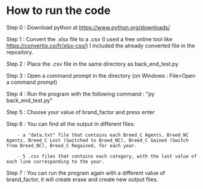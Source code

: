 # How to run the code

Step 0 : Download python at https://www.python.org/downloads/

Step 1 : Convert the .xlsx file to a .csv (I used a free online tool like https://convertio.co/fr/xlsx-csv/)
         I included the already converted file in the repository.

Step 2 : Place the .csv file in the same directory as back_end_test.py

Step 3 : Open a command prompt in the directory (on Windows : File>Open a command prompt)

Step 4 : Run the program with the following command : "py back_end_test.py"

Step 5 : Choose your value of brand_factor and press enter

Step 6 : You can find all the output in different files:

        - a "data.txt" file that contains each Breed_C Agents, Breed_NC Agents, Breed_C Lost (Switched to Breed_NC), Breed_C Gained (Switch from Breed_NC), Breed_C Regained, for each year.
        
        - 5 .csv files that contains each category, with the last value of each line corresponding to the year.

Step 7 : You can run the program again with a different value of brand_factor, it will create erase and create new output files.
